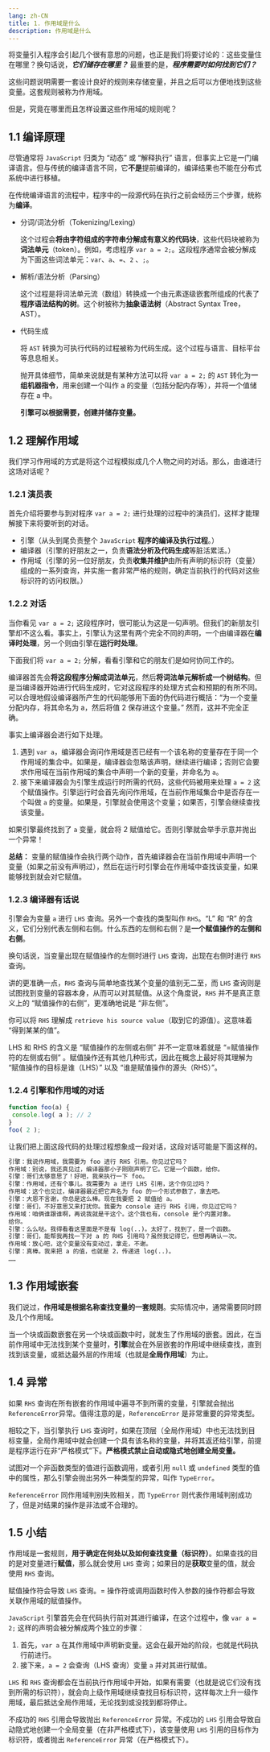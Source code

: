 ```yaml
---
lang: zh-CN
title: 1. 作用域是什么
description: 作用域是什么
---
```


将变量引入程序会引起几个很有意思的问题，也正是我们将要讨论的：这些变量住在哪里？换句话说，***它们储存在哪里？*** 最重要的是，***程序需要时如何找到它们？***

这些问题说明需要一套设计良好的规则来存储变量，并且之后可以方便地找到这些变量。这套规则被称为作用域。

但是，究竟在哪里而且怎样设置这些作用域的规则呢？

## 1.1 编译原理

尽管通常将 `JavaScript` 归类为 “动态” 或 “解释执行” 语言，但事实上它是一门编译语言。但与传统的编译语言不同，它**不是**提前编译的，编译结果也不能在分布式系统中进行移植。

在传统编译语言的流程中，程序中的一段源代码在执行之前会经历三个步骤，统称为**编译**。

- 分词/词法分析（Tokenizing/Lexing）

   这个过程会**将由字符组成的字符串分解成有意义的代码块**，这些代码块被称为**词法单元**（token）。例如，考虑程序 `var a = 2;`。这段程序通常会被分解成为下面这些词法单元：`var`、`a`、`=`、`2` 、`;`。

- 解析/语法分析（Parsing）

   这个过程是将词法单元流（数组）转换成一个由元素逐级嵌套所组成的代表了**程序语法结构的树**。这个树被称为**抽象语法树**（Abstract Syntax Tree，AST）。

- 代码生成

   将 `AST` 转换为可执行代码的过程被称为代码生成。这个过程与语言、目标平台等息息相关。

   抛开具体细节，简单来说就是有某种方法可以将 `var a = 2;` 的 `AST` 转化为**一组机器指令**，用来创建一个叫作 a 的变量（包括分配内存等），并将一个值储存在 a 中。

   **引擎可以根据需要，创建并储存变量。**

## 1.2 理解作用域

我们学习作用域的方式是将这个过程模拟成几个人物之间的对话。那么，由谁进行这场对话呢？

### 1.2.1 演员表

首先介绍将要参与到对程序 `var a = 2;` 进行处理的过程中的演员们，这样才能理解接下来将要听到的对话。

- 引擎（从头到尾负责整个 `JavaScript` **程序的编译及执行过程**。）
- 编译器（引擎的好朋友之一，负责**语法分析及代码生成**等脏活累活。）
- 作用域（引擎的另一位好朋友，负责**收集并维护**由所有声明的标识符（变量）组成的一系列查询，并实施一套非常严格的规则，确定当前执行的代码对这些标识符的访问权限。）

### 1.2.2 对话

当你看见 `var a = 2;` 这段程序时，很可能认为这是一句声明。但我们的新朋友引擎却不这么看。事实上，引擎认为这里有两个完全不同的声明，一个由编译器在**编译时处理**，另一个则由引擎在**运行时处理**。

下面我们将 `var a = 2;` 分解，看看引擎和它的朋友们是如何协同工作的。

编译器首先会**将这段程序分解成词法单元**，然后**将词法单元解析成一个树结构**。但是当编译器开始进行代码生成时，它对这段程序的处理方式会和预期的有所不同。可以合理地假设编译器所产生的代码能够用下面的伪代码进行概括：“为一个变量分配内存，将其命名为 a，然后将值 2 保存进这个变量。” 然而，这并不完全正确。

事实上编译器会进行如下处理。

1. 遇到 `var a`，编译器会询问作用域是否已经有一个该名称的变量存在于同一个作用域的集合中。如果是，编译器会忽略该声明，继续进行编译；否则它会要求作用域在当前作用域的集合中声明一个新的变量，并命名为 `a`。
2. 接下来编译器会为引擎生成运行时所需的代码，这些代码被用来处理 `a = 2` 这个赋值操作。引擎运行时会首先询问作用域，在当前作用域集合中是否存在一个叫做 `a` 的变量。如果是，引擎就会使用这个变量；如果否，引擎会继续查找该变量。

如果引擎最终找到了 `a` 变量，就会将 2 赋值给它。否则引擎就会举手示意并抛出一个异常！

**总结：** 变量的赋值操作会执行两个动作，首先编译器会在当前作用域中声明一个变量（如果之前没有声明过），然后在运行时引擎会在作用域中查找该变量，如果能够找到就会对它赋值。

### 1.2.3 编译器有话说

引擎会为变量 `a` 进行 `LHS` 查询。另外一个查找的类型叫作 `RHS`。“L” 和 “R” 的含义，它们分别代表左侧和右侧。什么东西的左侧和右侧？是**一个赋值操作的左侧和右侧**。

换句话说，当变量出现在赋值操作的左侧时进行 `LHS` 查询，出现在右侧时进行 `RHS` 查询。

讲的更准确一点，`RHS` 查询与简单地查找某个变量的值别无二至，而 `LHS` 查询则是试图找到变量的容器本身，从而可以对其赋值。从这个角度说，`RHS` 并不是真正意义上的 “赋值操作的右侧”，更准确地说是 “非左侧”。

你可以将 `RHS` 理解成 `retrieve his source value`（取到它的源值）。这意味着 “得到某某的值”。

LHS 和 RHS 的含义是 “赋值操作的左侧或右侧” 并不一定意味着就是 “=赋值操作符的左侧或右侧” 。赋值操作还有其他几种形式，因此在概念上最好将其理解为 “赋值操作的目标是谁（LHS）” 以及 “谁是赋值操作的源头（RHS）”。

### 1.2.4 引擎和作用域的对话

```js
function foo(a) {
 console.log( a ); // 2
}
foo( 2 );
```

让我们把上面这段代码的处理过程想象成一段对话，这段对话可能是下面这样的。

```txt
引擎：我说作用域，我需要为 foo 进行 RHS 引用。你见过它吗？
作用域：别说，我还真见过，编译器那小子刚刚声明了它。它是一个函数，给你。
引擎：哥们太够意思了！好吧，我来执行一下 foo。
引擎：作用域，还有个事儿。我需要为 a 进行 LHS 引用，这个你见过吗？
作用域：这个也见过，编译器最近把它声名为 foo 的一个形式参数了，拿去吧。
引擎：大恩不言谢，你总是这么棒。现在我要把 2 赋值给 a。
引擎：哥们，不好意思又来打扰你。我要为 console 进行 RHS 引用，你见过它吗？
作用域：咱俩谁跟谁啊，再说我就是干这个。这个我也有，console 是个内置对象。
给你。
引擎：么么哒。我得看看这里面是不是有 log(..)。太好了，找到了，是一个函数。
引擎：哥们，能帮我再找一下对 a 的 RHS 引用吗？虽然我记得它，但想再确认一次。
作用域：放心吧，这个变量没有变动过，拿走，不谢。
引擎：真棒。我来把 a 的值，也就是 2，传递进 log(..)。
……
```

## 1.3 作用域嵌套

我们说过，**作用域是根据名称查找变量的一套规则**。实际情况中，通常需要同时顾及几个作用域。

当一个块或函数嵌套在另一个块或函数中时，就发生了作用域的嵌套。因此，在当前作用域中无法找到某个变量时，**引擎**就会在外层嵌套的作用域中继续查找，直到找到该变量，或抵达最外层的作用域（也就是**全局作用域**）为止。

## 1.4 异常

如果 `RHS` 查询在所有嵌套的作用域中遍寻不到所需的变量，引擎就会抛出 `ReferenceError`异常。值得注意的是，`ReferenceError` 是非常重要的异常类型。

相较之下，当引擎执行 `LHS` 查询时，如果在顶层（全局作用域）中也无法找到目标变量，全局作用域中就会创建一个具有该名称的变量，并将其返还给引擎，前提是程序运行在非“严格模式”下。**严格模式禁止自动或隐式地创建全局变量。**

试图对一个非函数类型的值进行函数调用，或者引用 `null` 或 `undefined` 类型的值中的属性，那么引擎会抛出另外一种类型的异常，叫作 `TypeError`。

`ReferenceError` 同作用域判别失败相关，而 `TypeError` 则代表作用域判别成功了，但是对结果的操作是非法或不合理的。

## 1.5 小结

作用域是一套规则，**用于确定在何处以及如何查找变量（标识符）**。如果查找的目的是对变量进行**赋值**，那么就会使用 `LHS` 查询；如果目的是**获取**变量的值，就会使用 `RHS` 查询。

赋值操作符会导致 `LHS` 查询。= 操作符或调用函数时传入参数的操作符都会导致关联作用域的赋值操作。

`JavaScript` 引擎首先会在代码执行前对其进行编译，在这个过程中，像 `var a = 2;` 这样的声明会被分解成两个独立的步骤：

1. 首先，`var a` 在其作用域中声明新变量。这会在最开始的阶段，也就是代码执行前进行。
2. 接下来，`a = 2` 会查询（LHS 查询）变量 `a` 并对其进行赋值。

`LHS` 和 `RHS` 查询都会在当前执行作用域中开始，如果有需要（也就是说它们没有找到所需的标识符），就会向上级作用域继续查找目标标识符，这样每次上升一级作用域，最后抵达全局作用域，无论找到或没找到都将停止。

不成功的 `RHS` 引用会导致抛出 `ReferenceError` 异常。不成功的 `LHS` 引用会导致自动隐式地创建一个全局变量（在非严格模式下），该变量使用 `LHS` 引用的目标作为标识符，或者抛出 `ReferenceError` 异常（在严格模式下）。
